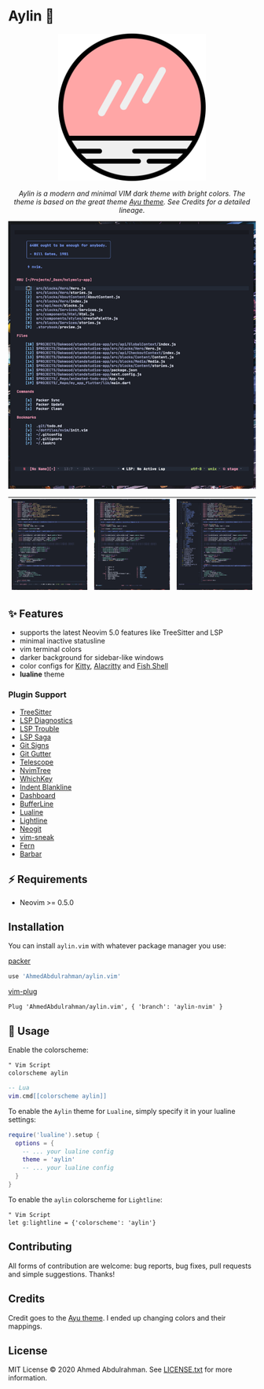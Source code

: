 # Aylin 🌌

<p align="center">
  <img src="./images/logo.png" width="300" alt="Aylin">
</p>

<p align="center">
    <em>Aylin is a modern and minimal VIM dark theme with bright colors. The theme is based on the great theme <a href="https://github.com/ayu-theme/vscode-ayu">Ayu theme</a>. See Credits for a detailed lineage.</em>
</p>

![Screenshot](images/screenshot-1.png)

| ![Screenshot](images/screenshot-2.png) | ![Screenshot](images/screenshot-3.png) | ![Screenshot](images/screenshot-4.png) |
| ----------------------------------------------------------------------------------------------------------------------- | ------------------------------------------------------------------------------------------------------------------------ | ------------------------------------------------------------------------------------------------------------------------ |

## ✨ Features

- supports the latest Neovim 5.0 features like TreeSitter and LSP
- minimal inactive statusline
- vim terminal colors
- darker background for sidebar-like windows
- color configs for [Kitty](https://sw.kovidgoyal.net/kitty/conf.html?highlight=include), [Alacritty](https://github.com/alacritty/alacritty) and [Fish Shell](https://fishshell.com/)
- **lualine** theme

### Plugin Support

- [TreeSitter](https://github.com/nvim-treesitter/nvim-treesitter)
- [LSP Diagnostics](https://neovim.io/doc/user/lsp.html)
- [LSP Trouble](https://github.com/folke/lsp-trouble.nvim)
- [LSP Saga](https://github.com/glepnir/lspsaga.nvim)
- [Git Signs](https://github.com/lewis6991/gitsigns.nvim)
- [Git Gutter](https://github.com/airblade/vim-gitgutter)
- [Telescope](https://github.com/nvim-telescope/telescope.nvim)
- [NvimTree](https://github.com/kyazdani42/nvim-tree.lua)
- [WhichKey](https://github.com/liuchengxu/vim-which-key)
- [Indent Blankline](https://github.com/lukas-reineke/indent-blankline.nvim)
- [Dashboard](https://github.com/glepnir/dashboard-nvim)
- [BufferLine](https://github.com/akinsho/nvim-bufferline.lua)
- [Lualine](https://github.com/hoob3rt/lualine.nvim)
- [Lightline](https://github.com/itchyny/lightline.vim)
- [Neogit](https://github.com/TimUntersberger/neogit)
- [vim-sneak](https://github.com/justinmk/vim-sneak)
- [Fern](https://github.com/lambdalisue/fern.vim)
- [Barbar](https://github.com/romgrk/barbar.nvim)

## ⚡️ Requirements

- Neovim >= 0.5.0

## Installation
You can install `aylin.vim` with whatever package manager you use:

[packer](https://github.com/wbthomason/packer.nvim)

```lua
use 'AhmedAbdulrahman/aylin.vim'
```

[vim-plug](https://github.com/junegunn/vim-plug)
```vim
Plug 'AhmedAbdulrahman/aylin.vim', { 'branch': 'aylin-nvim' }
```

## 🚀 Usage

Enable the colorscheme:

```vim
" Vim Script
colorscheme aylin
```

```lua
-- Lua
vim.cmd[[colorscheme aylin]]
```

To enable the `Aylin` theme for `Lualine`, simply specify it in your lualine settings:

```lua
require('lualine').setup {
  options = {
    -- ... your lualine config
    theme = 'aylin'
    -- ... your lualine config
  }
}
```

To enable the `aylin` colorscheme for `Lightline`:

```vim
" Vim Script
let g:lightline = {'colorscheme': 'aylin'}
```
## Contributing
All forms of contribution are welcome: bug reports, bug fixes, pull requests and simple suggestions. Thanks!


## Credits

Credit goes to the [Ayu theme][vscodeayu]. I ended up changing colors and their mappings.

## License
MIT License © 2020 Ahmed Abdulrahman. See [LICENSE.txt](./LICENSE.txt) for more information.

[logo]: images/logo.png
[screenshot]: images/screenshot.png
[vscodeayu]: https://github.com/ayu-theme/vscode-ayu
[vimplug]: https://github.com/junegunn/vim-plug
[neobundle]: https://github.com/Shougo/neobundle.vim
[vundle]: https://github.com/gmarik/vundle
[vimpathogen]: https://github.com/tpope/vim-pathogen
[firaCode]: https://github.com/tonsky/FiraCode
